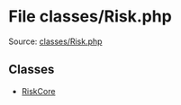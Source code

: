 File classes/Risk.php
=========

Source: [classes/Risk.php](https://github.com/PrestaShop/PrestaShop/blob/1.6.0.11/classes/Risk.php)


Classes
-------

* [RiskCore](class.RiskCore.md)

